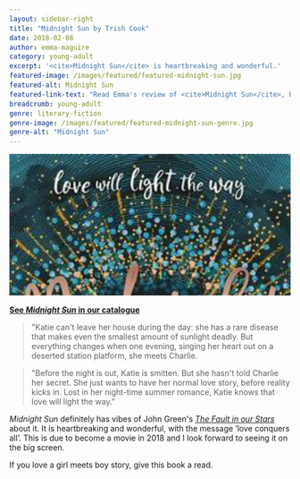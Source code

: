 ```yaml
---
layout: sidebar-right
title: "Midnight Sun by Trish Cook"
date: 2018-02-08
author: emma-maguire
category: young-adult
excerpt: '<cite>Midnight Sun</cite> is heartbreaking and wonderful.'
featured-image: /images/featured/featured-midnight-sun.jpg
featured-alt: Midnight Sun
featured-link-text: "Read Emma's review of <cite>Midnight Sun</cite>, by Trish Cook."
breadcrumb: young-adult
genre: literary-fiction
genre-image: /images/featured/featured-midnight-sun-genre.jpg
genre-alt: "Midnight Sun"
---
```


![Midnight Sun](/images/featured/featured-midnight-sun.jpg)

**[See <cite>Midnight Sun</cite> in our catalogue](https://suffolk.spydus.co.uk/cgi-bin/spydus.exe/ENQ/OPAC/BIBENQ?BRN=2260366)**

> "Katie can't leave her house during the day: she has a rare disease that makes even the smallest amount of sunlight deadly. But everything changes when one evening, singing her heart out on a deserted station platform, she meets Charlie.

> "Before the night is out, Katie is smitten. But she hasn't told Charlie her secret. She just wants to have her normal love story, before reality kicks in. Lost in her night-time summer romance, Katie knows that love will light the way."

<cite>Midnight Sun</cite> definitely has vibes of John Green's [<cite>The Fault in our Stars</cite>](https://suffolk.spydus.co.uk/cgi-bin/spydus.exe/ENQ/OPAC/BIBENQ?BRN=1555738) about it. It is heartbreaking and wonderful, with the message ‘love conquers all’. This is due to become a movie in 2018 and I look forward to seeing it on the big screen.

If you love a girl meets boy story, give this book a read.
